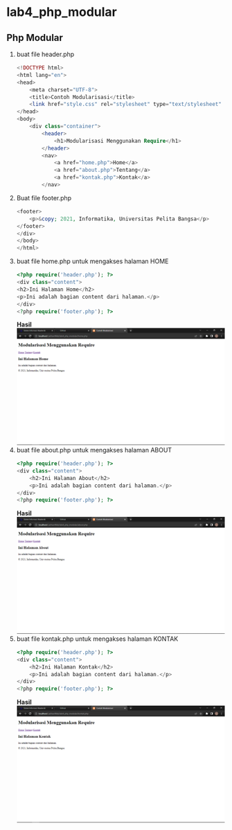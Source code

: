 # lab4_php_modular
## Php Modular
1. buat file header.php
    ```php
    <!DOCTYPE html>
    <html lang="en">
    <head>
        <meta charset="UTF-8">
        <title>Contoh Modularisasi</title>
        <link href="style.css" rel="stylesheet" type="text/stylesheet" media="screen" />
    </head>
    <body>
        <div class="container">
            <header>
                <h1>Modularisasi Menggunakan Require</h1>
            </header>
            <nav>
                <a href="home.php">Home</a>
                <a href="about.php">Tentang</a>
                <a href="kontak.php">Kontak</a>
            </nav>
    ```
2. Buat file footer.php
    ```php
    <footer>
        <p>&copy; 2021, Informatika, Universitas Pelita Bangsa</p>
    </footer>
    </div>
    </body>
    </html>
    ```
3. buat file home.php untuk mengakses halaman HOME
    ```php
    <?php require('header.php'); ?>
    <div class="content">
    <h2>Ini Halaman Home</h2>
    <p>Ini adalah bagian content dari halaman.</p>
    </div>
    <?php require('footer.php'); ?>
    ```
    <b>Hasil</b><br>
   ![Gambar1](img/home.png)
4. buat file about.php untuk mengakses halaman ABOUT
    ```php
    <?php require('header.php'); ?>
    <div class="content">
        <h2>Ini Halaman About</h2>
        <p>Ini adalah bagian content dari halaman.</p>
    </div>
    <?php require('footer.php'); ?>
    ```
    <b>Hasil</b><br>
   ![Gambar1](img/about.png)
5. buat file kontak.php untuk mengakses halaman KONTAK
    ```php
    <?php require('header.php'); ?>
    <div class="content">
        <h2>Ini Halaman Kontak</h2>
        <p>Ini adalah bagian content dari halaman.</p>
    </div>
    <?php require('footer.php'); ?>
    ```
    <b>Hasil</b><br>
   ![Gambar1](img/kontak.png)
